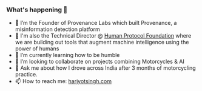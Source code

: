 ###  What's happening 👋

- 🔭 I’m the Founder of Provenance Labs which built Provenance, a misinformation detection platform
- 🧠 I'm also the Technical Director @ [Human Protocol Foundation](https://humanprotocol.org) where we are building out tools that augment machine intelligence using the power of humans
- 🌱 I’m currently learning how to be humble
- 👯 I’m looking to collaborate on projects combining Motorcycles & AI
- 💬 Ask me about how I drove across India after 3 months of motorcycling practice.
- 📫 How to reach me: [harjyotsingh.com](https://harjyotsingh.com)
